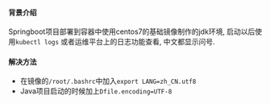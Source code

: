 #### 背景介绍

Springboot项目部署到容器中使用centos7的基础镜像制作的jdk环境, 启动以后使用`kubectl logs` 或者运维平台上的日志功能查看, 中文都显示问号.


#### 解决方法

* 在镜像的`/root/.bashrc`中加入`export LANG=zh_CN.utf8`
* Java项目启动的时候加上`Dfile.encoding=UTF-8`